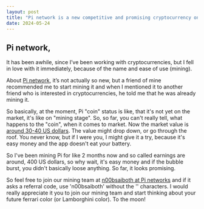 ```yaml
---
layout: post
title: "Pi network is a new competitive and promising cryptocurrency on the market"
date: 2024-05-24
---
```


## Pi network,

It has been awhile, since I’ve been working with cryptocurrencies, but I fell in love with it immediately, because of the name and ease of use (mining).

About [Pi network](https://minepi.com), it’s not actually so new, but a friend of mine recommended me to start mining it and when I mentioned it to another friend who is interested in cryptocurrencies, he told me that he was already mining it.

So basically, at the moment, Pi "coin" status is like, that it's not yet on the market, it's like on "mining stage". So, so far, you can't really tell, what happens to the "coin", when it comes to market. Now the market value is [around 30-40 US dollars](https://coinmarketcap.com/currencies/pinetwork/). The value might drop down, or go through the roof. You never know, but if I were you, I might give it a try, because it's easy money and the app doesn't eat your battery.

So I've been mining Pi for like 2 months now and so called earnings are around, 400 US dollars, so why wait, it's easy money and if the bubble burst, you didn't basically loose anything. So far, it looks promising.

So feel free to join our mining team at [n00bsaiboth at Pi networks](https://minepi.com/n00bsaiboth) and if it asks a referral code, use 'n00bsaiboth' without the '' characters. I would really appreciate it you to join our mining team and start thinking about your future ferrari color (or Lamborghini color). To the moon!
